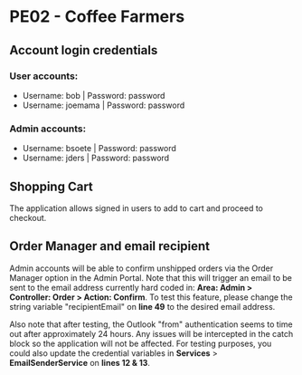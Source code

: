 # PE02 - Coffee Farmers
## Account login credentials

### User accounts:
- Username: bob | Password: password
- Username: joemama | Password: password

### Admin accounts:
- Username: bsoete | Password: password
- Username: jders | Password: password

## Shopping Cart
The application allows signed in users to add to cart and proceed to checkout.

## Order Manager and email recipient
Admin accounts will be able to confirm unshipped orders via the Order Manager option in the Admin Portal.
Note that this will trigger an email to be sent to the email address currently hard coded in: **Area: Admin > Controller: Order > Action: Confirm**. To test this feature, please change the string variable "recipientEmail" on **line 49** to the desired email address.

Also note that after testing, the Outlook "from" authentication seems to time out after approximately 24 hours. Any issues will be intercepted in the catch block so the application will not be affected. For testing purposes, you could also update the credential variables in **Services** > **EmailSenderService** on **lines 12 & 13**.
